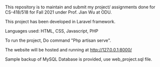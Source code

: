 This repository is to maintain and submit my project/ assignments done for CS-418/518 for Fall 2021 under Prof. Jian Wu at ODU.

This project has been developed in Laravel framework.

Languages used: HTML, CSS, Javascript, PHP

To run the project, Do command "Php artisan serve". 

The website will be hosted and running at http://127.0.0.1:8000/

Sample backup of MySQL Database is provided, use web_project.sql file.
